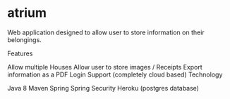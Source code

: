 atrium
======

Web application designed to allow user to store information on their belongings.

Features

Allow multiple Houses
Allow user to store images / Receipts
Export information as a PDF
Login Support (completely cloud based)
Technology

Java 8
Maven
Spring
Spring Security
Heroku (postgres database)
